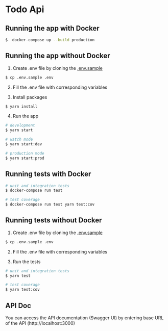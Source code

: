 # Todo Api

## Running the app with Docker

```bash
$  docker-compose up --build production
```

## Running the app without Docker

1.  Create .env file by cloning the [.env.sample](.env.sample)

```bash
$ cp .env.sample .env
```

2.  Fill the .env file with corresponding variables

3.  Install packages

```bash
$ yarn install
```

4. Run the app

```bash
# development
$ yarn start

# watch mode
$ yarn start:dev

# production mode
$ yarn start:prod
```

## Running tests with Docker

```bash
# unit and integration tests
$ docker-compose run test

# test coverage
$ docker-compose run test yarn test:cov
```

## Running tests without Docker

1.  Create .env file by cloning the [.env.sample](.env.sample)

```bash
$ cp .env.sample .env
```

2.  Fill the .env file with corresponding variables

3.  Run the tests

```bash
# unit and integration tests
$ yarn test

# test coverage
$ yarn test:cov
```

## API Doc

You can access the API documentation (Swagger UI) by entering base URL of the API (http://localhost:3000)
